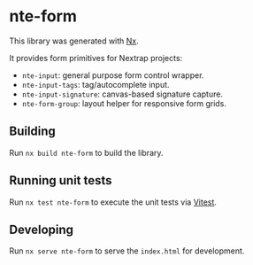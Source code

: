 # nte-form

This library was generated with [Nx](https://nx.dev).

It provides form primitives for Nextrap projects:

- `nte-input`: general purpose form control wrapper.
- `nte-input-tags`: tag/autocomplete input.
- `nte-input-signature`: canvas-based signature capture.
- `nte-form-group`: layout helper for responsive form grids.

## Building

Run `nx build nte-form` to build the library.

## Running unit tests

Run `nx test nte-form` to execute the unit tests via [Vitest](https://vitest.dev/).

## Developing

Run `nx serve nte-form` to serve the `index.html` for development.
